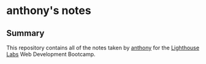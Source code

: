 # anthony's notes

## Summary 

This repository contains all of the notes taken by [anthony](https://github.com/anthonykao10) for the [Lighthouse Labs](https://www.lighthouselabs.ca/) Web Development Bootcamp.

